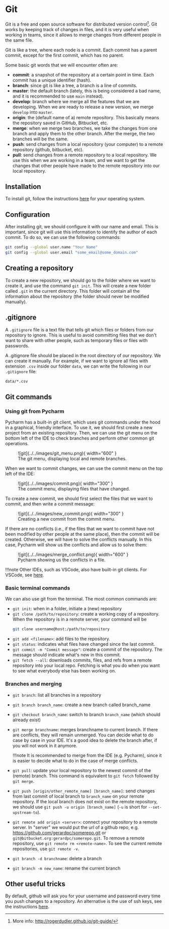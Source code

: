 # Git

Git is a free and open source software for distributed version control[^1]. Git works by keeping track of changes in
files, and it is very useful when working in teams, since it allows to merge changes from different people in the same
file.

[^1]:
    More info: <http://rogerdudler.github.io/git-guide/>

Git is like a tree, where each node is a commit. Each commit has a parent commit, except for the first commit, which
has no parent. 

Some basic git words that we will encounter often are:

* **commit**: a snapshot of the repository at a certain point in time. Each commit has a unique identifier (hash).
* **branch**: since git is like a tree, a branch is a line of commits.
* **master**: the default branch (lately, this is being considered a bad name, and it is recommended to use `main` 
instead).
* **develop**: branch where we merge all the features that we are developing. When we are ready to release a new
version, we merge `develop` into `master`.
* **origin**: the (default name of a) remote repository. This basically means the repository saved in GitHub, 
Bitbucket, etc.
* **merge**: when we merge two branches, we take the changes from one branch and apply them to the other branch. After 
the merge, the two branches will be the same.
* **push**: send changes from a local repository (your computer) to a remote repository (github, bitbucket, etc).
* **pull**: send changes from a remote repository to a local repository. We use this when we are working in a team, and
we want to get the changes that other people have made to the remote repository into our local repository.

## Installation

To install git, follow the instructions [here](https://git-scm.com/book/en/v2/Getting-Started-Installing-Git) for 
your operating system.

## Configuration

After installing git, we should configure it with our name and email. This is important, since git will use this
information to identify the author of each commit. To do so, we can use the following commands:

```bash
git config --global user.name "Your Name"
git config --global user.email "some_email@some_domain.com"
```

## Creating a repository

To create a new repository, we should go to the folder where we want to create it, and use the command `git init`.
This will create a new folder called `.git` in the current directory. This folder will contain all the information 
about the repository (the folder should never be modified manually).

## .gitignore

A `.gitignore` file is a text file that tells git which files or folders from our repository to ignore. 
This is useful to avoid committing files that we don't want to share with other people, such as temporary files 
or files with passwords.

A .gitignore file should be placed in the root directory of our repository. We can create it manually. For example,
if we want to ignore all files with extension `.csv` inside our folder `data`, we can write the following in our 
`.gitignore` file:

```bash
data/*.csv
```

## Git commands

### Using git from Pycharm

Pycharm has a built-in git client, which uses git commands under the hood in a graphical, friendly interface. 
To use it, we should first create a new project from an existing repository. 
Then, we can use the git menu on the bottom left of the IDE to check branches and perform other common git operations.

<figure markdown>
  ![git](../../images/git_menu.png){ width="600" }
  <figcaption>The git menu, displaying local and remote branches.</figcaption>
</figure>

When we want to commit changes, we can use the commit menu on the top left of the IDE:

<figure markdown>
  ![git](../../images/commit.png){ width="300" }
  <figcaption>The commit menu, displaying files that have changed.</figcaption>
</figure>

To create a new commit, we should first select the files that we want to commit, and then write a commit message:

<figure markdown>
  ![git](../../images/new_commit.png){ width="300" }
  <figcaption>Creating a new commit from the commit menu.</figcaption>
</figure>

If there are no conflicts (i.e., if the files that we want to commit have not been modified by other people at the
same place), then the commit will be created. Otherwise, we will have to solve the conflicts manually. In this case,
Pycharm will show us the conflicts and allow us to solve them:

<figure markdown>
  ![git](../../images/merge_conflict.png){ width="600" }
  <figcaption>Pycharm showing us the conflicts in a file.</figcaption>
</figure>

!!!note
    Other IDEs, such as VSCode, also have built-in git clients. For VSCode, see 
    [here](https://code.visualstudio.com/docs/sourcecontrol/overview). 

### Basic terminal commands

We can also use git from the terminal. The most common commands are:

* `git init`: when in a folder, initiate a (new) repository
* `git clone /path/to/repository`: create a working copy of a repository. When the repository is in a remote server, 
your command will be 
    ```bash 
    git clone username@host:/path/to/repository
    ```
* `git add <filename>`: add files to the repository. 
* `git status`: indicates what files have changed since the last commit.
* `git commit -m "Commit message"`: create a commit of the repository. The message should indicate what's new in 
this commit.
* `git fetch --all`: downloads commits, files, and refs from a remote repository into your local repo. 
Fetching is what you do when you want to see what everybody else has been working on.

### Branches and merging

* `git branch`: list all branches in a repository
* `git branch branch_name`: create a new branch called branch_name
* `git checkout branch_name`: switch to branch `branch_name` (which should already exist) 
* `git merge branchname`: merges branchname to current branch. If there are conflicts, they will remain unmerged. 
    You can decide what to do case by case in your IDE. It's a good idea to delete the branch after, if you will not
    work in it anymore.

    !!!note
        It is recommended to merge from the IDE (e.g. Pycharm), since it is easier to decide what to do in the case of
        merge conflicts. 

* `git pull`: update your local repository to the newest commit of the (remote) branch. This command is equivalent to
  `git fetch` followed by `git merge`.
* `git push [origin/other_remote_name] [branch_name]`: send changes from last commit of local branch to `branch_name` 
   on your remote repository. If the local branch does not exist on the remote repository, we should use
   `git push -u origin [branch_name]` (`-u` is short for `--set-upstream-to`).
* `git remote add origin <server>`: connect your repository to a remote server. In "server" we would put the url of a 
   github repo, e.g. https://github.com/gerardpc/somerepo.git or `git@bitbucket.org:gerardpc/somerepo.git`. 
   To remove a remote repository, use `git remote rm <remote-name>`. To see the current remote repositories, use
   `git remote -v`.
* `git branch -d branchname`: delete a branch
* `git branch -m new_name`: rename the current branch

## Other useful tricks

By default, github will ask you for your username and password every time you push changes to a repository. An
alternative is the use of ssh keys, see the instructions [here](https://docs.github.com/en/authentication/connecting-to-github-with-ssh).
